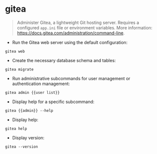 # gitea

> Administer Gitea, a lightweight Git hosting server.
> Requires a configured `app.ini` file or environment variables.
> More information: <https://docs.gitea.com/administration/command-line>.

- Run the Gitea web server using the default configuration:

`gitea web`

- Create the necessary database schema and tables:

`gitea migrate`

- Run administrative subcommands for user management or authentication management:

`gitea admin {{user list}}`

- Display help for a specific subcommand:

`gitea {{admin}} --help`

- Display help:

`gitea help`

- Display version:

`gitea --version`
